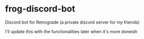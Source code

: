 # frog-discord-bot

Discord bot for Retrograde (a private discord server for my friends)

I'll update this with the functionalities later when it's more doneish
